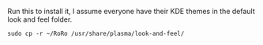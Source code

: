 Run this to install it, I assume everyone have their KDE themes in the default look and feel folder.

```
sudo cp -r ~/RoRo /usr/share/plasma/look-and-feel/

```
